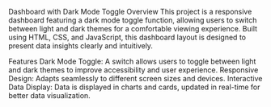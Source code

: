 Dashboard with Dark Mode Toggle
Overview
This project is a responsive dashboard featuring a dark mode toggle function, allowing users to switch between light and dark themes for a comfortable viewing experience. Built using HTML, CSS, and JavaScript, this dashboard layout is designed to present data insights clearly and intuitively.

Features
Dark Mode Toggle: A switch allows users to toggle between light and dark themes to improve accessibility and user experience.
Responsive Design: Adapts seamlessly to different screen sizes and devices.
Interactive Data Display: Data is displayed in charts and cards, updated in real-time for better data visualization.
